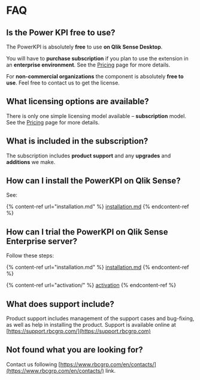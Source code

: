 # FAQ

## Is the Power KPI free to use?

The PowerKPI is absolutely **free** to use **on Qlik Sense Desktop**.

You will have to **purchase subscription** if you plan to use the extension in an **enterprise environment**.  See the [Pricing](https://powerkpi.rbcgrp.com/#pricing) page for more details.

For **non-commercial organizations** the component is absolutely **free to use**. Feel free to contact us to get the license.

## What licensing options are available?

There is only one simple licensing model available – **subscription** model. See the [Pricing](https://powerkpi.rbcgrp.com/#pricing) page for more details.

## What is included in the subscription?

The subscription includes **product support** and any **upgrades** and **additions** we make.

## How can I install the PowerKPI on Qlik Sense?

See:

{% content-ref url="installation.md" %}
[installation.md](installation.md)
{% endcontent-ref %}

## How can I trial the PowerKPI on Qlik Sense Enterprise server?

Follow these steps:

{% content-ref url="installation.md" %}
[installation.md](installation.md)
{% endcontent-ref %}

{% content-ref url="activation/" %}
[activation](activation/)
{% endcontent-ref %}

## What does support include?

Product support includes management of the support cases and bug-fixing, as well as help in installing the product. Support is available online at [https://support.rbcgrp.com/](https://support.rbcgrp.com)

## Not found what you are looking for?

Contact us following [https://www.rbcgrp.com/en/contacts/](https://www.rbcgrp.com/en/contacts/) link.
